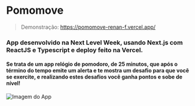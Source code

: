 # Pomomove
> Demonstração: https://pomomove-renan-f.vercel.app/

### App desenvolvido na Next Level Week, usando Next.js com ReactJS e Typescript e deploy feito na Vercel.

#### Se trata de um app relógio de pomodoro, de 25 minutos, que após o término do tempo emite um alerta e te mostra um desafio para que você se exercite, e realizando estes desafios você ganha pontos e sobe de nível!

![Imagem do App](https://i.imgur.com/3HpQy5w.png)
